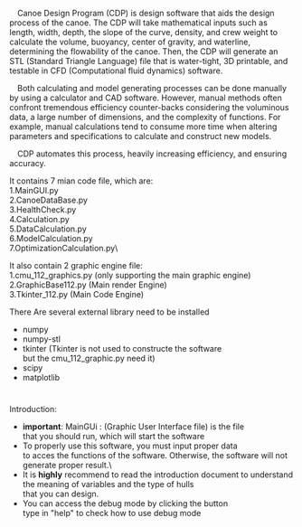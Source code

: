 &emsp;Canoe Design Program (CDP) is design software that aids the design process of the
canoe. The CDP will take mathematical inputs such as length, width, depth, the slope of the
curve, density, and crew weight to calculate the volume, buoyancy, center of gravity, and
waterline, determining the flowability of the canoe. Then, the CDP will generate an STL
(Standard Triangle Language) file that is water-tight, 3D printable, and testable in CFD
(Computational fluid dynamics) software.    

&emsp;Both calculating and model generating processes can be done manually by using a
calculator and CAD software. However, manual methods often confront tremendous efficiency
counter-backs considering the voluminous data, a large number of dimensions, and the
complexity of functions. For example, manual calculations tend to consume more time when
altering parameters and specifications to calculate and construct new models.

&emsp;CDP automates this process, heavily increasing efficiency, and ensuring accuracy.

It contains 7 mian code file, which are:\
1.MainGUI.py\
2.CanoeDataBase.py\
3.HealthCheck.py\
4.Calculation.py\
5.DataCalculation.py\
6.ModelCalculation.py\
7.OptimizationCalculation.py\

It also contain 2 graphic engine file:\
1.cmu_112_graphics.py (only supporting the main graphic engine)\
2.GraphicBase112.py (Main render Engine)\
3.Tkinter_112.py (Main Code Engine)

There Are several external library need to be installed
* numpy
* numpy-stl
* tkinter (Tkinter is not used to constructe the software\
but the cmu_112_graphic.py need it)
* scipy
* matplotlib

#

Introduction:
* **important**:
MainGUi : (Graphic User Interface file) is the file\
that you should run, which will start the software
* To properly use this software, you must input proper data\
to acces the functions of the software. Otherwise, the software
will not generate proper result.\
* It is **highly** recommend to read the introduction document to 
understand the meaning of variables and the type of hulls \
that you can design.
* You can access the debug mode by clicking the button\
type in "help" to check how to use debug mode

